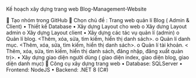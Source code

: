 Kế hoạch xây dựng trang web Blog-Management-Website

	Tạo nhóm trong GitHub
	Chọn chủ đề : Trang web quản lí Blog ( Admin & Client)
•	Thiết kế Database 
•	Xây dựng Layout cho web
o	Xây dưng Layout admin
o	Xây dựng Layout client
•	Xây dựng các tác vụ quản lí (admin)
o	Quản lí blog. <Thêm, xóa, sửa, tìm kiếm, hiển thị danh sách>.
o	Quản lí danh mục. <Thêm, xóa, sửa, tìm kiếm, hiển thị danh sách>.
o	Quản lí tài khoản. < Thêm, xóa, sửa, tìm kiếm, hiển thị danh sách, đăng nhập, đăng xuất quản trị>.
•	Xây dựng giao diện người dùng ( giao diện index, giao diện blog, giao diện danh mục)
	Công cụ xây dựng trang web
•	Database: SQLServer
•	Frontend: NodeJS
•	Backend: .NET 8 (C#)
